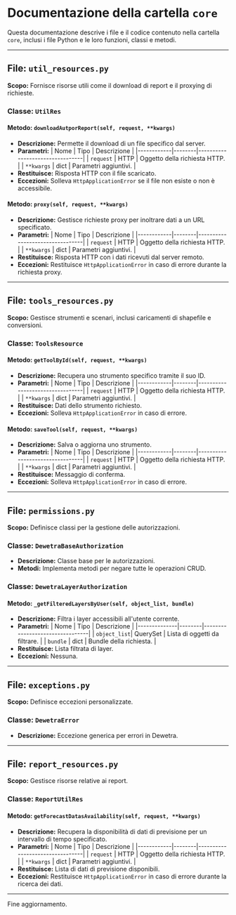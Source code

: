 # Documentazione della cartella `core`

Questa documentazione descrive i file e il codice contenuto nella cartella `core`, inclusi i file Python e le loro funzioni, classi e metodi.

---

## File: `util_resources.py`

**Scopo:** Fornisce risorse utili come il download di report e il proxying di richieste.

### Classe: `UtilRes`
#### Metodo: `downloadAutporReport(self, request, **kwargs)`
- **Descrizione:** Permette il download di un file specifico dal server.
- **Parametri:**
  | Nome       | Tipo   | Descrizione                     |
  |------------|--------|---------------------------------|
  | `request`  | HTTP   | Oggetto della richiesta HTTP.   |
  | `**kwargs` | dict   | Parametri aggiuntivi.           |
- **Restituisce:** Risposta HTTP con il file scaricato.
- **Eccezioni:** Solleva `HttpApplicationError` se il file non esiste o non è accessibile.

#### Metodo: `proxy(self, request, **kwargs)`
- **Descrizione:** Gestisce richieste proxy per inoltrare dati a un URL specificato.
- **Parametri:**
  | Nome       | Tipo   | Descrizione                     |
  |------------|--------|---------------------------------|
  | `request`  | HTTP   | Oggetto della richiesta HTTP.   |
  | `**kwargs` | dict   | Parametri aggiuntivi.           |
- **Restituisce:** Risposta HTTP con i dati ricevuti dal server remoto.
- **Eccezioni:** Restituisce `HttpApplicationError` in caso di errore durante la richiesta proxy.

---

## File: `tools_resources.py`

**Scopo:** Gestisce strumenti e scenari, inclusi caricamenti di shapefile e conversioni.

### Classe: `ToolsResource`
#### Metodo: `getToolById(self, request, **kwargs)`
- **Descrizione:** Recupera uno strumento specifico tramite il suo ID.
- **Parametri:**
  | Nome       | Tipo   | Descrizione                     |
  |------------|--------|---------------------------------|
  | `request`  | HTTP   | Oggetto della richiesta HTTP.   |
  | `**kwargs` | dict   | Parametri aggiuntivi.           |
- **Restituisce:** Dati dello strumento richiesto.
- **Eccezioni:** Solleva `HttpApplicationError` in caso di errore.

#### Metodo: `saveTool(self, request, **kwargs)`
- **Descrizione:** Salva o aggiorna uno strumento.
- **Parametri:**
  | Nome       | Tipo   | Descrizione                     |
  |------------|--------|---------------------------------|
  | `request`  | HTTP   | Oggetto della richiesta HTTP.   |
  | `**kwargs` | dict   | Parametri aggiuntivi.           |
- **Restituisce:** Messaggio di conferma.
- **Eccezioni:** Solleva `HttpApplicationError` in caso di errore.

---

## File: `permissions.py`

**Scopo:** Definisce classi per la gestione delle autorizzazioni.

### Classe: `DewetraBaseAuthorization`
- **Descrizione:** Classe base per le autorizzazioni.
- **Metodi:** Implementa metodi per negare tutte le operazioni CRUD.

### Classe: `DewetraLayerAuthorization`
#### Metodo: `_getFilteredLayersByUser(self, object_list, bundle)`
- **Descrizione:** Filtra i layer accessibili all'utente corrente.
- **Parametri:**
  | Nome         | Tipo   | Descrizione                     |
  |--------------|--------|---------------------------------|
  | `object_list`| QuerySet | Lista di oggetti da filtrare. |
  | `bundle`     | dict   | Bundle della richiesta.         |
- **Restituisce:** Lista filtrata di layer.
- **Eccezioni:** Nessuna.

---

## File: `exceptions.py`

**Scopo:** Definisce eccezioni personalizzate.

### Classe: `DewetraError`
- **Descrizione:** Eccezione generica per errori in Dewetra.

---

## File: `report_resources.py`

**Scopo:** Gestisce risorse relative ai report.

### Classe: `ReportUtilRes`
#### Metodo: `getForecastDatasAvailability(self, request, **kwargs)`
- **Descrizione:** Recupera la disponibilità di dati di previsione per un intervallo di tempo specificato.
- **Parametri:**
  | Nome       | Tipo   | Descrizione                     |
  |------------|--------|---------------------------------|
  | `request`  | HTTP   | Oggetto della richiesta HTTP.   |
  | `**kwargs` | dict   | Parametri aggiuntivi.           |
- **Restituisce:** Lista di dati di previsione disponibili.
- **Eccezioni:** Restituisce `HttpApplicationError` in caso di errore durante la ricerca dei dati.

---

Fine aggiornamento.
